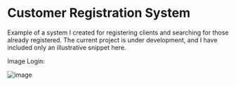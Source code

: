 # Customer Registration System

Example of a system I created for registering clients and searching for those already registered. The current project is under development, and I have included only an illustrative snippet here.

Image Login:

![image](https://github.com/user-attachments/assets/434a30f0-4f66-40a7-a84e-b59abc6ca03b)

